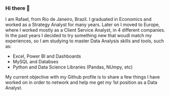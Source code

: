 ### Hi there 👋

<!--
**Rafsz/rafsz** is a ✨ _special_ ✨ repository because its `README.md` (this file) appears on your GitHub profile.

Here are some ideas to get you started:

- 🔭 I’m currently working on ...
- 🌱 I’m currently learning ...
- 👯 I’m looking to collaborate on ...
- 🤔 I’m looking for help with ...
- 💬 Ask me about ...
- 📫 How to reach me: ...
- 😄 Pronouns: ...
- ⚡ Fun fact: ...
-->

I am Rafael, from Rio de Janeiro, Brazil.
I graduated in Economics and worked as a Strategy Analyst for many years.
Later on I moved to Europe, where I worked mostly as a Client Service Analyst, in 4 different companies.
In the past years I decided to try something new that woudl match my experiences, so I am studying to master Data Analysis skills and tools, such as:
 - Excel, Power BI and Dashboards
 - MySQL and Databses
 - Python and Data Science Libraries (Pandas, NUmpy, etc)
 
 My current objective with my Github profile is to share a few things I have worked on in order to network and help me get my 1st position as a Data Analyst.
 
 
